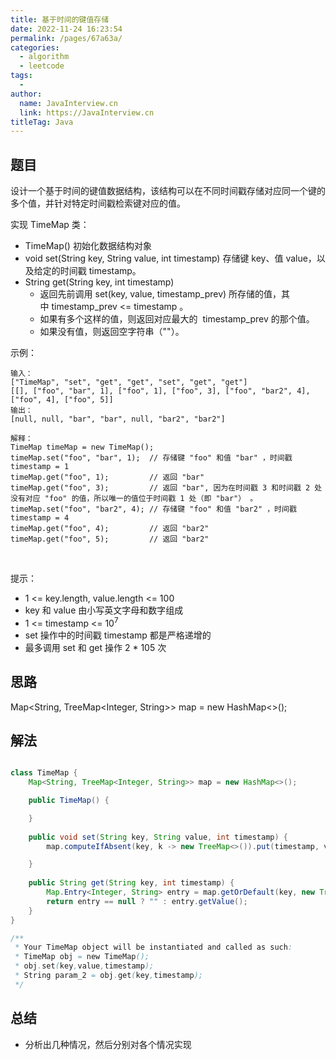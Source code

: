 ```yaml
---
title: 基于时间的键值存储
date: 2022-11-24 16:23:54
permalink: /pages/67a63a/
categories:
  - algorithm
  - leetcode
tags:
  - 
author: 
  name: JavaInterview.cn
  link: https://JavaInterview.cn
titleTag: Java
---
```


## 题目

设计一个基于时间的键值数据结构，该结构可以在不同时间戳存储对应同一个键的多个值，并针对特定时间戳检索键对应的值。

实现 TimeMap 类：

- TimeMap() 初始化数据结构对象
- void set(String key, String value, int timestamp) 存储键 key、值 value，以及给定的时间戳 timestamp。
- String get(String key, int timestamp)
    - 返回先前调用 set(key, value, timestamp_prev) 所存储的值，其中 timestamp_prev <= timestamp 。
    - 如果有多个这样的值，则返回对应最大的  timestamp_prev 的那个值。
    - 如果没有值，则返回空字符串（""）。

示例：

    输入：
    ["TimeMap", "set", "get", "get", "set", "get", "get"]
    [[], ["foo", "bar", 1], ["foo", 1], ["foo", 3], ["foo", "bar2", 4], ["foo", 4], ["foo", 5]]
    输出：
    [null, null, "bar", "bar", null, "bar2", "bar2"]
    
    解释：
    TimeMap timeMap = new TimeMap();
    timeMap.set("foo", "bar", 1);  // 存储键 "foo" 和值 "bar" ，时间戳 timestamp = 1   
    timeMap.get("foo", 1);         // 返回 "bar"
    timeMap.get("foo", 3);         // 返回 "bar", 因为在时间戳 3 和时间戳 2 处没有对应 "foo" 的值，所以唯一的值位于时间戳 1 处（即 "bar"） 。
    timeMap.set("foo", "bar2", 4); // 存储键 "foo" 和值 "bar2" ，时间戳 timestamp = 4  
    timeMap.get("foo", 4);         // 返回 "bar2"
    timeMap.get("foo", 5);         // 返回 "bar2"
 

提示：

- 1 <= key.length, value.length <= 100
- key 和 value 由小写英文字母和数字组成
- 1 <= timestamp <= 10<sup>7</sup>
- set 操作中的时间戳 timestamp 都是严格递增的
- 最多调用 set 和 get 操作 2 * 105 次


## 思路

Map<String, TreeMap<Integer, String>> map = new HashMap<>();

## 解法
```java

class TimeMap {
    Map<String, TreeMap<Integer, String>> map = new HashMap<>();

    public TimeMap() {

    }
    
    public void set(String key, String value, int timestamp) {
        map.computeIfAbsent(key, k -> new TreeMap<>()).put(timestamp, value);

    }
    
    public String get(String key, int timestamp) {
        Map.Entry<Integer, String> entry = map.getOrDefault(key, new TreeMap<>()).floorEntry(timestamp);
        return entry == null ? "" : entry.getValue();
    }
}

/**
 * Your TimeMap object will be instantiated and called as such:
 * TimeMap obj = new TimeMap();
 * obj.set(key,value,timestamp);
 * String param_2 = obj.get(key,timestamp);
 */
```

## 总结

- 分析出几种情况，然后分别对各个情况实现 
